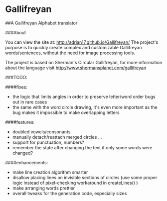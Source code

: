 Gallifreyan
===========

##A Gallifreyan Alphabet translator

###About

You can view the site at: http://adrian17.github.io/Gallifreyan/
The project's purpose is to quickly create complex and customizable Gallifreyan words/sentences, without the need for image processing tools.

The project is based on Sherman's Circular Gallifreyan, for more information about the language visit http://www.shermansplanet.com/gallifreyan


###TODO:

####fixes:
- the logic that limits angles in order to preserve letter/word order bugs out in rare cases
- the same with the word circle drawing, it's even more important as the bug makes it impossible to make overlapping letters

####features:
- doubled vowels/consonants
- manually detach/reattach merged circles
...
- support for punctuation, numbers?
- remember the state after changing the text if only some words were changed?

####enhancements:
- make line creation algorithm smarter
- disallow placing lines on invisible sections of circles (use some proper logic instead of pixel-checking workaround in createLines() )
- make arranging words prettier
- overall tweaks for the generation code, especially sizes
